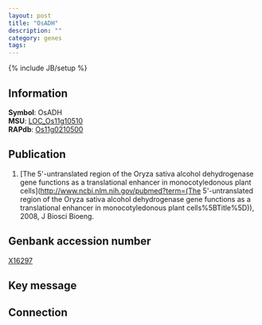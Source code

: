 ```yaml
---
layout: post
title: "OsADH"
description: ""
category: genes
tags: 
---
```

{% include JB/setup %}

## Information
__Symbol__: OsADH  
__MSU__: [LOC_Os11g10510](http://rice.plantbiology.msu.edu/cgi-bin/ORF_infopage.cgi?orf=LOC_Os11g10510)  
__RAPdb__: [Os11g0210500](http://rapdb.dna.affrc.go.jp/viewer/gbrowse_details/irgsp1?name=Os11g0210500)  

## Publication
1. [The 5'-untranslated region of the Oryza sativa alcohol dehydrogenase gene functions as a translational enhancer in monocotyledonous plant cells](http://www.ncbi.nlm.nih.gov/pubmed?term=(The 5'-untranslated region of the Oryza sativa alcohol dehydrogenase gene functions as a translational enhancer in monocotyledonous plant cells%5BTitle%5D)), 2008, J Biosci Bioeng.

## Genbank accession number
[X16297](http://www.ncbi.nlm.nih.gov/nuccore/X16297)

## Key message

## Connection


